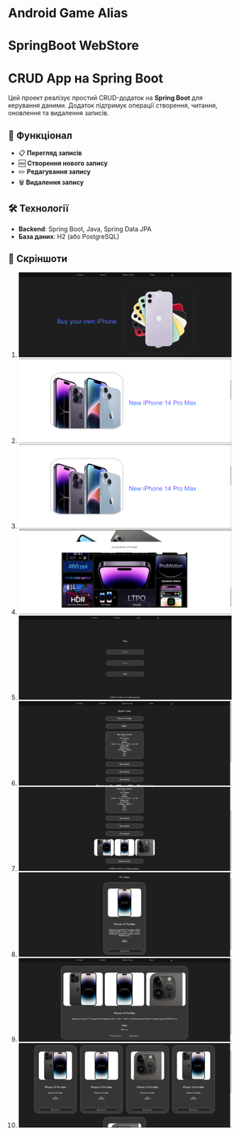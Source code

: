 # Android Game Alias 
# SpringBoot WebStore
# CRUD App на Spring Boot

Цей проект реалізує простий CRUD-додаток на **Spring Boot** для керування даними. Додаток підтримує операції створення, читання, оновлення та видалення записів.

## 🚀 Функціонал

- 📋 **Перегляд записів**
- 🆕 **Створення нового запису**
- ✏️ **Редагування запису**
- 🗑️ **Видалення запису**

## 🛠 Технології

- **Backend**: Spring Boot, Java, Spring Data JPA
- **База даних**: H2 (або PostgreSQL)

## 📸 Скріншоти

1. ![Головна сторінка](SpringBoot_screenshots/1.png)
2. ![Додати новий запис](SpringBoot_screenshots/3.png)
3. ![Деталі запису](SpringBoot_screenshots/3.png)
4. ![Редагування запису](SpringBoot_screenshots/4.png)
5. ![DashBoard](SpringBoot_screenshots/5.png)
6. ![Світла тема](SpringBoot_screenshots/6.png)
7. ![Додаткові налаштування](SpringBoot_screenshots/7.png)
8. ![Інтерфейс адміністратора](SpringBoot_screenshots/8.png)
9. ![Перегляд деталей запису](SpringBoot_screenshots/9.png)
10. ![Підтвердження видалення](SpringBoot_screenshots/10.png)
